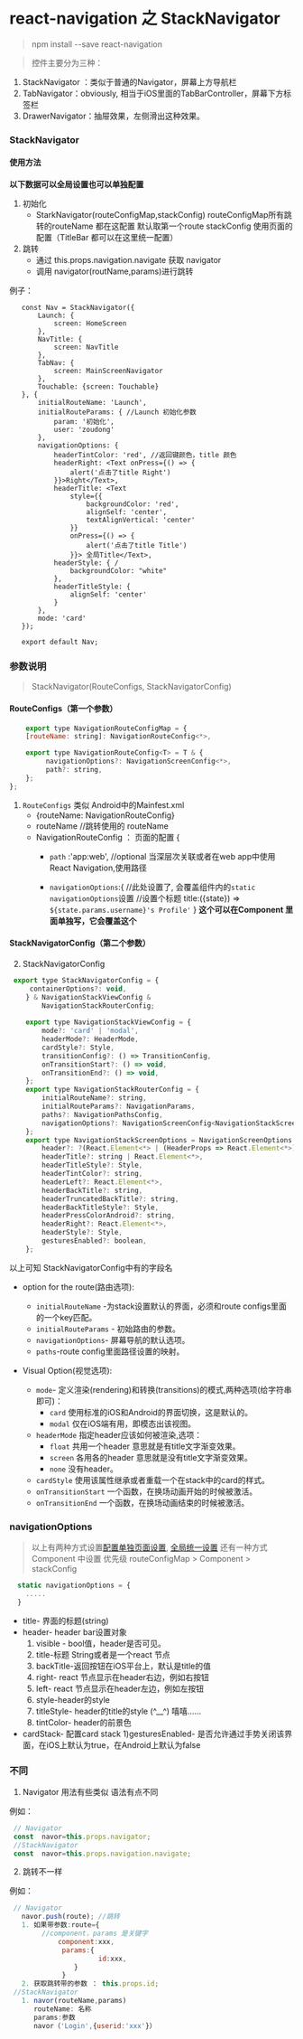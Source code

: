 # react-navigation 之 StackNavigator
>  npm install --save react-navigation

> 控件主要分为三种：
   1. StackNavigator ：类似于普通的Navigator，屏幕上方导航栏
   2. TabNavigator：obviously, 相当于iOS里面的TabBarController，屏幕下方标签栏
   3. DrawerNavigator：抽屉效果，左侧滑出这种效果。

###  StackNavigator

#### 使用方法

   **以下数据可以全局设置也可以单独配置**

   1. 初始化
      * StarkNavigator(routeConfigMap,stackConfig)
      routeConfigMap所有跳转的routeName 都在这配置 默认取第一个route
      stackConfig 使用页面的配置（TitleBar 都可以在这里统一配置）
   2. 跳转
      * 通过 this.props.navigation.navigate 获取  navigator
      * 调用 navigator(routName,params)进行跳转

 例子：
 ```
    const Nav = StackNavigator({
        Launch: {
            screen: HomeScreen
        },
        NavTitle: {
            screen: NavTitle
        },
        TabNav: {
            screen: MainScreenNavigator
        },
        Touchable: {screen: Touchable}
    }, {
        initialRouteName: 'Launch',
        initialRouteParams: { //Launch 初始化参数
            param: '初始化',
            user: 'zoudong'
        },
        navigationOptions: {
            headerTintColor: 'red', //返回键颜色，title 颜色
            headerRight: <Text onPress={() => {
                alert('点击了title Right')
            }}>Right</Text>,
            headerTitle: <Text
                style={{
                    backgroundColor: 'red',
                    alignSelf: 'center',
                    textAlignVertical: 'center'
                }}
                onPress={() => {
                    alert('点击了title Title')
                }}> 全局Title</Text>,
            headerStyle: { /
                backgroundColor: "white"
            },
            headerTitleStyle: {
                alignSelf: 'center'
            }
        },
        mode: 'card'
    });

    export default Nav;
 ```
### 参数说明

> StackNavigator(RouteConfigs, StackNavigatorConfig)

#### RouteConfigs（第一个参数）
```js
    export type NavigationRouteConfigMap = {
    [routeName: string]: NavigationRouteConfig<*>,

    export type NavigationRouteConfig<T> = T & {
         navigationOptions?: NavigationScreenConfig<*>,
         path?: string,
    };
};

```
 1. ` RouteConfigs `  类似 Android中的Mainfest.xml
       - {routeName: NavigationRouteConfig}
    * routeName   //跳转使用的  routeName
    * <spac id='navigationOptions1'/>NavigationRouteConfig ： 页面的配置
           {
         * ` path ` :'app:web', //optional   当深层次关联或者在web app中使用React Navigation,使用路径

         * `navigationOptions`:{
               //此处设置了, 会覆盖组件内的`static navigationOptions`设置
              //设置个标题
              title:({state}) => `${state.params.username}'s Profile'`
    } **这个可以在Component 里面单独写，它会覆盖这个**

 
#### StackNavigatorConfig（第二个参数）
2.  StackNavigatorConfig
```js
 export type StackNavigatorConfig = {
     containerOptions?: void,
    } & NavigationStackViewConfig &
        NavigationStackRouterConfig;
    
    export type NavigationStackViewConfig = {
        mode?: 'card' | 'modal',
        headerMode?: HeaderMode,
        cardStyle?: Style,
        transitionConfig?: () => TransitionConfig,
        onTransitionStart?: () => void,
        onTransitionEnd?: () => void,
    };
    export type NavigationStackRouterConfig = {
        initialRouteName?: string,
        initialRouteParams?: NavigationParams,
        paths?: NavigationPathsConfig,
        navigationOptions?: NavigationScreenConfig<NavigationStackScreenOptions>,
    };
    export type NavigationStackScreenOptions = NavigationScreenOptions & {
        header?: ?(React.Element<*> | (HeaderProps => React.Element<*>)),
        headerTitle?: string | React.Element<*>,
        headerTitleStyle?: Style,
        headerTintColor?: string,
        headerLeft?: React.Element<*>,
        headerBackTitle?: string,
        headerTruncatedBackTitle?: string,
        headerBackTitleStyle?: Style,
        headerPressColorAndroid?: string,
        headerRight?: React.Element<*>,
        headerStyle?: Style,
        gesturesEnabled?: boolean,
    };
```
以上可知  StackNavigatorConfig中有的字段名

   * <spac id='navigationOptions2'/>option for the route(路由选项):
       - ` initialRouteName ` -为stack设置默认的界面，必须和route configs里面的一个key匹配。
       - ` initialRouteParams ` - 初始路由的参数。
       - ` navigationOptions `- 屏幕导航的默认选项。
       - ` paths `-route config里面路径设置的映射。


   * Visual Option(视觉选项):
       - ` mode `- 定义渲染(rendering)和转换(transitions)的模式,两种选项(给字符串即可)：
           - ` card `  使用标准的iOS和Android的界面切换，这是默认的。
           - ` modal ` 仅在iOS端有用，即模态出该视图。
       - ` headerMode ` 指定header应该如何被渲染,选项：
           -  ` float `    共用一个header 意思就是有title文字渐变效果。
           -  ` screen `   各用各的header 意思就是没有title文字渐变效果。
           -  ` none `     没有header。
       - ` cardStyle `  使用该属性继承或者重载一个在stack中的card的样式。
       - ` onTransitionStart `  一个函数，在换场动画开始的时候被激活。
       - ` onTransitionEnd `   一个函数，在换场动画结束的时候被激活。


### navigationOptions

> 以上有两种方式设置[配置单独页面设置](#navigationOptions1), [全局统一设置](#navigationOptions2) 还有一种方式 Component 中设置
   优先级    routeConfigMap  > Component  >  stackConfig
```js
  static navigationOptions = {
    .....
  }
```

- title- 界面的标题(string)
- header- header bar设置对象
   1) visible - bool值，header是否可见。
   2) title-标题 String或者是一个react 节点
   3) backTitle-返回按钮在iOS平台上，默认是title的值
   4) right- react 节点显示在header右边，例如右按钮
   5) left- react 节点显示在header左边，例如左按钮
   6) style-header的style
   7) titleStyle- header的title的style (^__^) 嘻嘻……
   8) tintColor- header的前景色
- cardStack- 配置card stack
1)gesturesEnabled- 是否允许通过手势关闭该界面，在iOS上默认为true，在Android上默认为false

### 不同
1. Navigator 用法有些类似 语法有点不同

例如：
```js
 // Navigator
 const  navor=this.props.navigator;
 //StackNavigator
 const  navor=this.props.navigation.navigate;
```

2. 跳转不一样

例如：
```js
 // Navigator
   navor.push(route); //跳转
   1. 如果带参数:route={
        //component，params 是关键字
            component:xxx,
             params:{
                      id:xxx,
                }
             }
   2. 获取跳转带的参数 ： this.props.id;
 //StackNavigator
   1. navor(routeName,params)
      routeName: 名称
      params:参数
      navor（'Login',{userid:'xxx'}）
```

